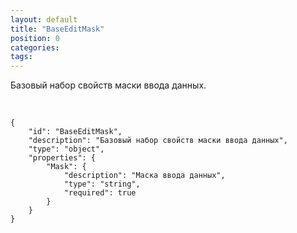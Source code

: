 ```yaml
---
layout: default
title: "BaseEditMask"
position: 0
categories: 
tags: 
---
```


Базовый набор свойств маски ввода данных.

   

```
{
	"id": "BaseEditMask",
	"description": "Базовый набор свойств маски ввода данных",
	"type": "object",
	"properties": {
		"Mask": {
			"description": "Маска ввода данных",
			"type": "string",
			"required": true
		}
	}
}
```

 

 

